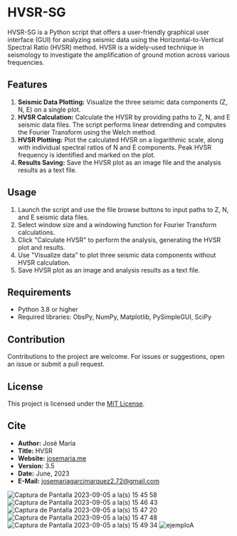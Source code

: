 # HVSR-SG

HVSR-SG is a Python script that offers a user-friendly graphical user interface (GUI) for analyzing seismic data using the Horizontal-to-Vertical Spectral Ratio (HVSR) method. HVSR is a widely-used technique in seismology to investigate the amplification of ground motion across various frequencies.

## Features

1. **Seismic Data Plotting:** Visualize the three seismic data components (Z, N, E) on a single plot.
2. **HVSR Calculation:** Calculate the HVSR by providing paths to Z, N, and E seismic data files. The script performs linear detrending and computes the Fourier Transform using the Welch method.
3. **HVSR Plotting:** Plot the calculated HVSR on a logarithmic scale, along with individual spectral ratios of N and E components. Peak HVSR frequency is identified and marked on the plot.
4. **Results Saving:** Save the HVSR plot as an image file and the analysis results as a text file.

## Usage

1. Launch the script and use the file browse buttons to input paths to Z, N, and E seismic data files.
2. Select window size and a windowing function for Fourier Transform calculations.
3. Click "Calculate HVSR" to perform the analysis, generating the HVSR plot and results.
4. Use "Visualize data" to plot three seismic data components without HVSR calculation.
5. Save HVSR plot as an image and analysis results as a text file.

## Requirements

- Python 3.8 or higher
- Required libraries: ObsPy, NumPy, Matplotlib, PySimpleGUI, SciPy

## Contribution

Contributions to the project are welcome. For issues or suggestions, open an issue or submit a pull request.

## License

This project is licensed under the [MIT License](link-to-license-file).

## Cite

- **Author:** José María
- **Title:** HVSR
- **Website:** [josemaria.me](https://www.josemaria.me)
- **Version:** 3.5
- **Date:** June, 2023
- **E-Mail:** josemariagarcimarquez2.72@gmail.com


![Captura de Pantalla 2023-09-05 a la(s) 15 45 58](https://github.com/JoseMariaGarciaMarquez/HVSR-SG/assets/30852961/649b44bd-c4f8-4ccd-859c-ceb80fc3032d)
![Captura de Pantalla 2023-09-05 a la(s) 15 46 43](https://github.com/JoseMariaGarciaMarquez/HVSR-SG/assets/30852961/060410a1-365a-4c39-aae5-54c170705c12)
![Captura de Pantalla 2023-09-05 a la(s) 15 47 20](https://github.com/JoseMariaGarciaMarquez/HVSR-SG/assets/30852961/7def3529-e04c-4b1e-90f6-5196129c15ac)
![Captura de Pantalla 2023-09-05 a la(s) 15 47 48](https://github.com/JoseMariaGarciaMarquez/HVSR-SG/assets/30852961/3c11958b-e835-40b0-b91c-857b7ab5beb1)
![Captura de Pantalla 2023-09-05 a la(s) 15 49 34](https://github.com/JoseMariaGarciaMarquez/HVSR-SG/assets/30852961/f467924f-66b6-4319-8668-5f90bcb6f865)
![ejemploA](https://github.com/JoseMariaGarciaMarquez/HVSR-SG/assets/30852961/ae3946aa-ab0b-4440-b8b8-3dc22e78bdce)



